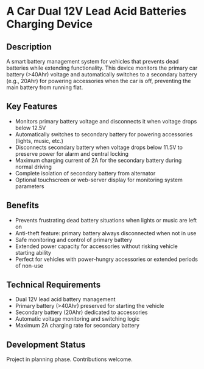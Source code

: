 # A Car Dual 12V Lead Acid Batteries Charging Device

## Description

A smart battery management system for vehicles that prevents dead batteries while extending functionality. This device monitors the primary car battery (>40Ahr) voltage and automatically switches to a secondary battery (e.g., 20Ahr) for powering accessories when the car is off, preventing the main battery from running flat.

## Key Features

- Monitors primary battery voltage and disconnects it when voltage drops below 12.5V
- Automatically switches to secondary battery for powering accessories (lights, music, etc.)
- Disconnects secondary battery when voltage drops below 11.5V to preserve power for alarm and central locking
- Maximum charging current of 2A for the secondary battery during normal driving
- Complete isolation of secondary battery from alternator
- Optional touchscreen or web-server display for monitoring system parameters

## Benefits

- Prevents frustrating dead battery situations when lights or music are left on
- Anti-theft feature: primary battery always disconnected when not in use
- Safe monitoring and control of primary battery
- Extended power capacity for accessories without risking vehicle starting ability
- Perfect for vehicles with power-hungry accessories or extended periods of non-use

## Technical Requirements

- Dual 12V lead acid battery management
- Primary battery (>40Ahr) preserved for starting the vehicle
- Secondary battery (20Ahr) dedicated to accessories
- Automatic voltage monitoring and switching logic
- Maximum 2A charging rate for secondary battery

## Development Status

Project in planning phase. Contributions welcome.
